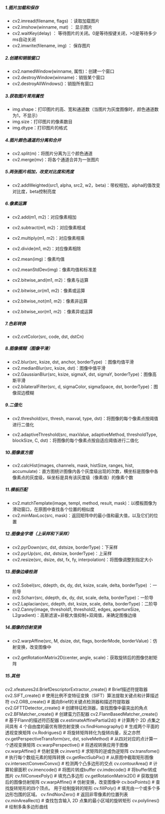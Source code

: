##### 1.图片加载和保存

- cv2.imread(filename, flags) ：读取加载图片
- cv2.imshow(winname, mat) ： 显示图片
- cv2.waitKey(delay) ： 等待图片的关闭。0是等待按键关闭，>0是等待多少ms自动关闭
- cv2.imwrite(filename, img) ： 保存图片

##### 2.创建和销毁窗口

- cv2.namedWindow(winname, 属性)：创建一个窗口
- cv2.destroyWindow(winname)：销毁某个窗口
- cv2.destroyAllWindows()：销毁所有窗口

##### 3.获取图片常用属性

- img.shape：打印图片的高、宽和通道数（当图片为灰度图像时，颜色通道数为1，不显示）
- img.size：打印图片的像素数目
- img.dtype：打印图片的格式

##### 4.图片颜色通道的分离和合并

- cv2.split(m)：将图片分离为三个颜色通道
- cv2.merge(mv)：将各个通道合并为一张图片

##### 5.两张图片相加，改变对比度和亮度

- cv2.addWeighted(src1, alpha, src2, w2，beta)：带权相加，alpha的值改变对比度，beta控制亮度

##### 6.像素运算

- cv2.add(m1, m2)：对应像素相加

- cv2.subtract(m1, m2)：对应像素相减

- cv2.multiply(m1, m2)：对应像素相乘

- cv2.divide(m1, m2)：对应像素相除
- cv2.mean(img)：像素均值
- cv2.meanStdDev(img)：像素均值和标准差
- cv2.bitwise_and(m1, m2)：像素与运算
- cv2.bitwise_or(m1, m2)：像素或运算
- cv2.bitwise_not(m1, m2)：像素非运算
- cv2.bitwise_xor(m1, m2) ：像素异或运算

##### 7.色彩转换

- cv2.cvtColor(src, code, dst, dstCn)

##### 8.图像模糊（图像平滑）

- cv2.blur(src, ksize, dst, anchor, borderType) ：图像均值平滑
- cv2.medianBlur(src, ksize, dst)：图像中值平滑
- cv2.GaussianBlur(src, ksize, sigmaX, dst, sigmaY, borderType)：图像高斯平滑
- cv2.bilateralFilter(src, d, sigmaColor, sigmaSpace, dst, borderType)：图像双边模糊

##### 9.二值化

- cv2.threshold(src, thresh, maxval, type, dst)：将图像的每个像素点按阈值进行二值化

- cv2.adaptiveThreshold(src, maxValue, adaptiveMethod, thresholdType, blockSize, C, dst)：将图像的每个像素点按自适应阈值进行二值化

##### 10.图像直方图

- cv2.calcHist(images, channels, mask, histSize, ranges, hist, accumulate)：直方图统计图像内各个灰度级出现的次数，横坐标是图像中各像素点的灰度级，纵坐标是具有该灰度级（像素值）的像素个数

##### 11.模板匹配

- cv2.matchTemplate(image, templ, method, result, mask)：以模板图像为滑动窗口，在原图中查找各个位置的相似度
- cv2.minMaxLoc(src, mask)：返回矩阵中的最小值和最大值，以及它们的位置

##### 12.图像金字塔（上采样和下采样）

- cv2.pyrDown(src, dst, dstsize, borderType)：下采样
- cv2.pyrUp(src, dst, dstsize, borderType)：上采样
- cv2.resize(src, dsize, dst, fx, fy, interpolation)：将图像调整到指定大小

##### 13.图像边缘检测

- cv2.Sobel(src, ddepth, dx, dy, dst, ksize, scale, delta, borderType) ：一阶导
- cv2.Scharr(src, ddepth, dx, dy, dst, scale, delta, borderType)：一阶导
- cv2.Laplacian(src, ddepth, dst, ksize, scale, delta, borderType)：二阶导
- cv2.Canny(image, threshold1, threshold2, edges, apertureSize, L2gradient)：高斯滤波+非极大值抑制+双阈值，来确定图像边缘

##### 14.图像的仿射变换

- cv2.warpAffine(src, M, dsize, dst, flags, borderMode, borderValue)：仿射变换，改变图像中

- cv2.getRotationMatrix2D(center, angle, scale)：获取旋转后的图像仿射矩阵

##### 15.其他

cv2.xfeatures2d.BriefDescriptorExtractor_create() # Brief描述符提取器
cv2.SIFT_create() # 使用比例不变特征变换（SIFT）算法提取关键点和计算描述符
cv2.ORB_create() # 面向Brief的关键点检测器和描述符提取器
cv2.GFTTDetector_create() # 创建特征检测器，查找图像中最突出的角点
cv2.BFMatcher_create() # 创建蛮力匹配器
cv2.FlannBasedMatcher_create() # 基于Flann的描述符匹配器
cv.estimateAffinePartial2d() # 计算两个 2D 点集之间具有 4 个自由度的最优有限仿射变换
cv.findHomography() # 生成两个平面的透视变换矩阵
cv.Rodrigues() # 将旋转矩阵转化为旋转向量，反之亦然
cv.getPerspectiveTransform(src, dst, solveMethod) # 从四对对应的点计算一个透视变换矩阵
cv.warpPerspective() # 将透视转换应用于图像
cv.warpAffine() # 仿射变换
cv.invert() # 求矩阵的逆或伪逆矩阵
cv.transfome() # 执行每个数组元素的矩阵转换
cv.getRectSubPix() # 从原图中截取矩形图像
cv.intersectConvexConvx() # 检测两个凸多边形的交点
cv.contourArea() # 计算轮廓面积
cv.imencode() # 将图片转成buffer
cv.imdecode() # 将buffer转成图片
cv.fillConvexPoly() # 填充凸多边形
cv.getRotationMatrix2D() # 获取旋转后的图像仿射矩阵
cv.warpAffine() # 仿射变换，改变图像中
cv.boxPoints() # 查找旋转矩形的四个顶点。 用于绘制旋转的矩形
cv.fillPoly() # 填充由一个或多个多边形包围的区域。
cv.findNonZero() # 返回非零像素的位置列表
cv.minAreaRect() # 查找包含输入 2D 点集的最小区域的旋转矩形
cv.polylines() # 绘制多条多边形曲线